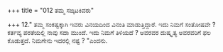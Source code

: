 +++
title = "012 ತಮ್ಮ ಸಙ್ಕಟಕಿವರು"

+++
12." ತಮ್ಮ ಸಂಕಷ್ಟಕ್ಕಾಗಿ ಇವರು ವಿನಯದಿಂದ ವಿನಂತಿ ಮಾಡುತ್ತಿದ್ದಾರೆ. ಇದು ನಿಮಗೆ ಸಂತೋಷವೇ ? ಕರ್ತವ್ಯ ಪರತೆಯಲ್ಲಿ  ನಾವು ಸದಾ ಮುಂದೆ.  ಇದು ನಿಮಗೆ ತಿಳಿಯದೆ ? ಅವರವರ ದುಷ್ಕೃತ್ಯ ಅವರವರಿಗೆ ಫಲ ಕೊಡುತ್ತದೆ. ನಿಮಗೇನು ಇದರಲ್ಲಿ ನಷ್ಟ ? "ಎಂದನು.